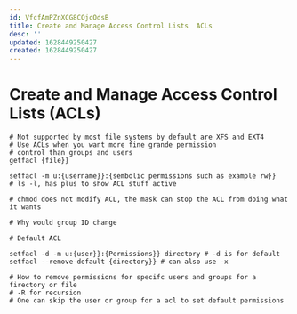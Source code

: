 ```yaml
---
id: VfcfAmPZnXCG8CQjcOdsB
title: Create and Manage Access Control Lists  ACLs
desc: ''
updated: 1628449250427
created: 1628449250427
---
```

# Create and Manage Access Control Lists (ACLs)
    # Not supported by most file systems by default are XFS and EXT4 
    # Use ACLs when you want more fine grande permission 
    # control than groups and users
    getfacl {file}}
    
    setfacl -m u:{username}}:{sembolic permissions such as example rw}}
    # ls -l, has plus to show ACL stuff active
    
    # chmod does not modify ACL, the mask can stop the ACL from doing what it wants
    
    # Why would group ID change
    
    # Default ACL
    
    setfacl -d -m u:{user}}:{Permissions}} directory # -d is for default
    setfacl --remove-default {directory}} # can also use -x
    
    # How to remove permissions for specifc users and groups for a firectory or file
    # -R for recursion
    # One can skip the user or group for a acl to set default permissions
